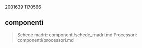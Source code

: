 2001639
1170566

## componenti
>Schede madri:
componenti/schede_madri.md
>Processori:
componenti/processori.md
